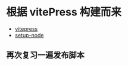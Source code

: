 # 根据 vitePress 构建而来

- [vitepress](https://vitepress.vuejs.org/)
- [setup-node](https://github.com/actions/setup-node#caching-packages-dependencies)

## 再次复习一遍发布脚本
